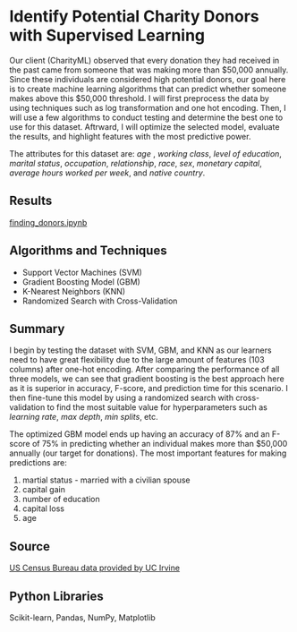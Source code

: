 # Identify Potential Charity Donors with Supervised Learning
Our client (CharityML) observed that every donation they had received in the past came from someone that was making more than $50,000 annually.  Since these individuals are considered high potential donors, our goal here is to create machine learning algorithms that can predict whether someone makes above this $50,000 threshold.  I will first preprocess the data by using techniques such as log transformation and one hot encoding.  Then, I will use a few algorithms to conduct testing and determine the best one to use for this dataset.  Aftrward, I will optimize the selected model, evaluate the results, and highlight features with the most predictive power.

The attributes for this dataset are: *age* , *working class*, *level of education*, *marital status*, *occupation*, *relationship*, *race*, *sex*, *monetary capital*, *average hours worked per week*, and *native country*.


## Results
[finding_donors.ipynb](https://github.com/sclkan/Identify-Potential-Charity-Donors/blob/master/finding_donors.ipynb)

## Algorithms and Techniques
- Support Vector Machines (SVM)
- Gradient Boosting Model (GBM)
- K-Nearest Neighbors (KNN)
- Randomized Search with Cross-Validation

## Summary
I begin by testing the dataset with SVM, GBM, and KNN  as our learners need to have great flexibility due to the large amount of features (103 columns) after one-hot encoding.  After comparing the performance of all three models, we can see that gradient boosting is the best approach here as it is superior in accuracy, F-score, and prediction time for this scenario.  I then fine-tune this model by using a randomized search with cross-validation to find the most suitable value for hyperparameters such as *learning rate*, *max depth*, *min splits*, etc.  

The optimized GBM model ends up having an accuracy of 87% and an F-score of 75% in predicting whether an individual makes more than $50,000 annually (our target for donations).  The most important features for making predictions are:

1. martial status - married with a civilian spouse
2. capital gain
3. number of education
4. capital loss
5. age


## Source
[US Census Bureau data provided by UC Irvine](https://archive.ics.uci.edu/ml/datasets/Census+Income)

## Python Libraries
Scikit-learn, Pandas, NumPy, Matplotlib
